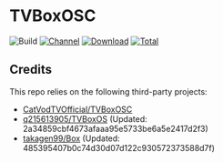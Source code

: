 # TVBoxOSC

![Build](https://shields.io/github/workflow/status/wudongdefeng/new_cat/Test?logo=github&label=Build)
[![Channel](https://img.shields.io/badge/Follow-Telegram-blue.svg?logo=telegram)](https://t.me/TVBoxOSC)
[![Download](https://img.shields.io/github/v/release/wudongdefeng/new_cat?color=orange&logoColor=orange&label=Download&logo=DocuSign)](https://github.com/wudongdefeng/new_cat/releases/latest) 
[![Total](https://shields.io/github/downloads/wudongdefeng/new_cat/total?logo=Bookmeter&label=Counts&logoColor=yellow&color=yellow)](https://github.com/wudongdefeng/new_cat/releases)

## Credits
This repo relies on the following third-party projects:
- [CatVodTVOfficial/TVBoxOSC](https://github.com/CatVodTVOfficial/TVBoxOSC)
- [q215613905/TVBoxOS](https://github.com/q215613905/TVBoxOS) (Updated: 2a34859cbf4673afaaa95e5733be6a5e2417d2f3)
- [takagen99/Box](https://github.com/takagen99/Box) (Updated: 485395407b0c74d30d07d122c930572373588d7f)
